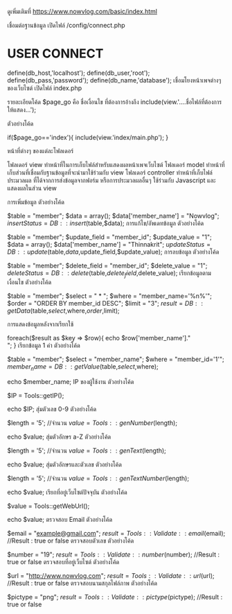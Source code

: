 ดูเพิ่มเติมที่ https://www.nowvlog.com/basic/index.html

เชื่อมต่อฐานข้อมูล เปิดไฟล์ /config/connect.php

# USER CONNECT #
 
define(db_host,'localhost');
define(db_user,'root');
define(db_pass,'password');
define(db_name,'database');
เชื่อมโยงหน้าเพจต่างๆ ของเว็บไซต์ เปิดไฟล์ index.php 

รายละเอียดโค้ด
$page_go คือ ชื่อเงื่อนไข ที่ต้องการอ้างถึง
include(view.'....ชื่อไฟล์ที่ต้องการให้แสดง...'); 

ตัวอย่างโค้ด

if($page_go=='index'){
    include(view.'index/main.php');
}

หน้าที่ต่างๆ ของแต่ละโฟลเดอร์

โฟลเดอร์ view ทำหน้าที่ในการเก็บไฟล์สำหรับแสดงผลหน้าเพจเว็บไซต์
โฟลเดอร์ model ทำหน้าที่เก็บส่วนที่เชื่อมกับฐานข้อมูลที่จะนำมาใช้ร่วมกับ view
โฟลเดอร์ controller ทำหน้าที่เก็บไฟล์ประมวลผล ที่ได้จากการส่งข้อมูลจากฟอร์ม หรือการประมวลผลอื่นๆ ใช้ร่วมกับ Javascript และแสดงผลในส่วน view


การเพิ่มข้อมูล
ตัวอย่างโค้ด

$table = "member";
$data = array();
$data['member_name'] = "Nowvlog";
$insertStatus = DB::insert($table,$data);
การแก้ไข/อัพเดทข้อมูล
ตัวอย่างโค้ด

$table = "member";
$update_field = "member_id";
$update_value = "1";
$data = array();
$data['member_name'] = "Thinnakrit";
$updateStatus = DB::update($table,$data,$update_field,$update_value);
การลบข้อมูล
ตัวอย่างโค้ด

$table = "member";
$delete_field = "member_id";
$delete_value = "1";
$deleteStatus = DB::delete($table,$delete_field,$delete_value);
เรียกข้อมูลตามเงื่อนไข
ตัวอย่างโค้ด

$table = "member";
$select = " * ";
$where = "member_name='%n%'";
$order = "ORDER BY member_id DESC";
$limit = "3";
$result = DB::getData($table,$select,$where,$order,$limit);

การแสดงข้อมูลหลังจากเรียกใช้

foreach($result as $key => $row){
    echo $row['member_name']."<br>";
}
เรียกข้อมูล 1 ค่า
ตัวอย่างโค้ด

$table = "member";
$select = "member_name";
$where = "member_id='1'";
$member_name = DB::getValue($table,$select,$where);
 
echo $member_name;
IP ของผู้ใช้งาน
ตัวอย่างโค้ด

$IP = Tools::getIP();
 
echo $IP;
สุ่มตัวเลข 0-9
ตัวอย่างโค้ด

$length = '5'; //จำนวน
$value = Tools::genNumber($length);
 
echo $value;
สุ่มตัวอักษร a-Z
ตัวอย่างโค้ด

$length = '5'; //จำนวน
$value = Tools::genText($length);
 
echo $value;
สุ่มตัวอักษรและตัวเลข
ตัวอย่างโค้ด

$length = '5'; //จำนวน
$value = Tools::genTextNumber($length);
 
echo $value;
เรียกที่อยู่เว็บไซต์ปัจจุบัน
ตัวอย่างโค้ด

$value = Tools::getWebUrl();
 
echo $value;
ตรวจสอบ Email
ตัวอย่างโค้ด

$email = "example@gmail.com";
$result = Tools::Validate::email($email);
//Result : true or false
ตรวจสอบตัวเลข
ตัวอย่างโค้ด

$number = "19";
$result = Tools::Validate::number($number);
//Result : true or false
ตรวจสอบที่อยู่เว็บไซต์
ตัวอย่างโค้ด

$url = "http://www.nowvlog.com";
$result = Tools::Validate::url($url);
//Result : true or false
ตรวจสอบนามสกุลไฟล์ภาพ
ตัวอย่างโค้ด

$pictype = "png";
$result = Tools::Validate::pictype($pictype);
//Result : true or false
